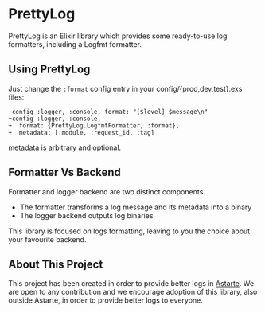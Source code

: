 # PrettyLog

PrettyLog is an Elixir library which provides some ready-to-use log formatters, including a Logfmt formatter.

## Using PrettyLog

Just change the `:format` config entry in your config/{prod,dev,test}.exs files:

```
-config :logger, :console, format: "[$level] $message\n"
+config :logger, :console,
+  format: {PrettyLog.LogfmtFormatter, :format},
+  metadata: [:module, :request_id, :tag]
```

metadata is arbitrary and optional.

## Formatter Vs Backend

Formatter and logger backend are two distinct components.
- The formatter transforms a log message and its metadata into a binary
- The logger backend outputs log binaries

This library is focused on logs formatting, leaving to you the choice about your favourite backend.

## About This Project

This project has been created in order to provide better logs in [Astarte](https://github.com/astarte-platform/astarte).
We are open to any contribution and we encourage adoption of this library, also outside Astarte, in order to provide better logs to everyone.
